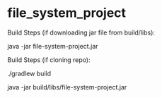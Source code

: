 # file_system_project

Build Steps (if downloading jar file from build/libs):

java -jar file-system-project.jar


Build Steps (if cloning repo):

./gradlew build

java -jar build/libs/file-system-project.jar
